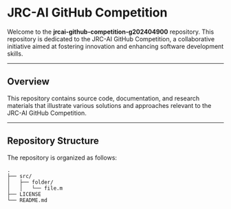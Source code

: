 # JRC-AI GitHub Competition

Welcome to the **jrcai-github-competition-g202404900** repository. This repository is dedicated to the JRC-AI GitHub Competition, a collaborative initiative aimed at fostering innovation and enhancing software development skills.

---

## Overview

This repository contains source code, documentation, and research materials that illustrate various solutions and approaches relevant to the JRC-AI GitHub Competition. 

---

## Repository Structure

The repository is organized as follows:

```plaintext
.
├── src/
│   ├── folder/
│   │   └── file.m
├── LICENSE
└── README.md
